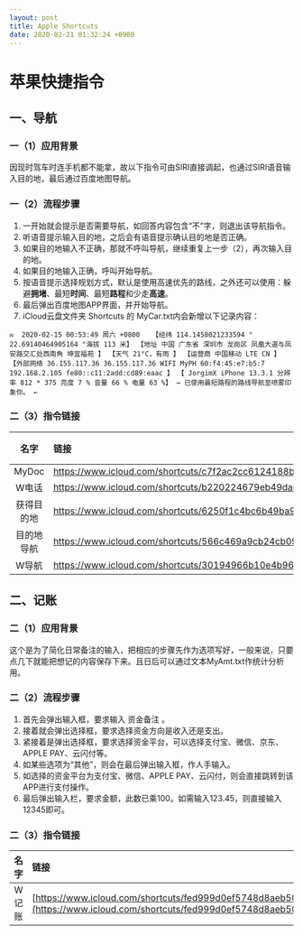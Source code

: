 ```yaml
---
layout: post
title: Apple Shortcuts
date: 2020-02-21 01:32:24 +0900
---
```


# 苹果快捷指令

## 一、导航

### 一（1）应用背景

因现时驾车时连手机都不能拿，故以下指令可由SIRI直接调起，也通过SIRI语音输入目的地，最后通过百度地图导航。

### 一（2）流程步骤

1. 一开始就会提示是否需要导航，如回答内容包含“不”字，则退出该导航指令。
2. 听语音提示输入目的地，之后会有语音提示确认目的地是否正确。
3. 如果目的地输入不正确，那就不呼叫导航，继续重复上一步（2），再次输入目的地。
4. 如果目的地输入正确，呼叫开始导航。
5. 按语音提示选择规划方式，默认是使用高速优先的路线，之外还可以使用：躲避**拥堵**、最短**时间**、最短**路程**和少走**高速**。
6. 最后弹出百度地图APP界面，并开始导航。
7. iCloud云盘文件夹 Shortcuts 的 MyCar.txt内会新增以下记录内容：

```
✉  2020-02-15 00:53:49 周六 +0800   【经纬 114.1458021233594 ° 22.69140464905164 °海拔 113 米】 【地址 中国 广东省 深圳市 龙岗区 凤凰大道与凤安路交汇处西南角 坤宜福苑 】 【天气 21°C，有雨 】 【运营商 中国移动 LTE CN 】 【外部网络 36.155.117.36 36.155.117.36 WIFI MyPH 60:f4:45:e7:b5:7 192.168.2.105 fe80::c11:2add:cd89:eaac 】 【 JorgimX iPhone 13.3.1 分辨率 812 * 375 亮度 7 % 音量 66 % 电量 63 %】 → 已使用最短路程的路线导航至喷雾印象你。 ←
```

### 二（3）指令链接

|    名字    | 链接                                                         | 备注 |
| :--------: | :----------------------------------------------------------- | :--: |
|   MyDoc    | https://www.icloud.com/shortcuts/c7f2ac2cc6124188bce09bb48e3369d5 |      |
|   W电话    | https://www.icloud.com/shortcuts/b220224679eb49dab4790559e788191b |      |
| 获得目的地 | https://www.icloud.com/shortcuts/6250f1c4bc6b49ba993398cead146cfd |      |
| 目的地导航 | https://www.icloud.com/shortcuts/566c469a9cb24cb091a3be844d70ed33 |      |
|   W导航    | https://www.icloud.com/shortcuts/30194966b10e4b96a5a705e0a9af1768 |      |



## 二、记账

### 二（1）应用背景

这个是为了简化日常备注的输入，把相应的步骤先作为选项写好，一般来说，只要点几下就能把想记的内容保存下来。且日后可以通过文本MyAmt.txt作统计分析用。

### 二（2）流程步骤

1. 首先会弹出输入框，要求输入 资金备注 。
2. 接着就会弹出选择框，要求选择资金方向是收入还是支出。
3. 紧接着是弹出选择框，要求选择资金平台，可以选择支付宝、微信、京东、APPLE PAY、云闪付等。
4. 如某些选项为“其他”，则会在最后弹出输入框，作人手输入。
5. 如选择的资金平台为支付宝、微信、APPLE PAY、云闪付，则会直接跳转到该APP进行支付操作。
6. 最后弹出输入栏，要求金额，此数已乘100。如需输入123.45，则直接输入12345即可。

### 二（3）指令链接

| 名字  | 链接                                                         | 备注 |
| :---: | :----------------------------------------------------------- | :--: |
| W记账 | [https://www.icloud.com/shortcuts/fed999d0ef5748d8aeb5019e78716e6](https://www.icloud.com/shortcuts/fed999d0ef5748d8aeb5019e78716e65) |      |

